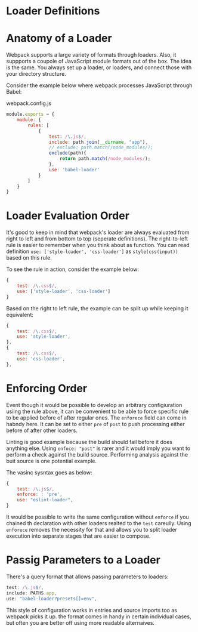 # Loader Definitions

# Anatomy of a Loader
Webpack supports a large variety of formats through loaders. Also, it suppports a coupole of JavaScript module formats out of the box. The idea is the same. You always set up a loader, or loaders, and connect those with your directory structure.

Consider the example below where webpack processes JavaScript through Babel:

webpack.config.js
```js
module.exports = {
    module: {
        rules: [
            {
                test: /\.js$/,
                include: path.join(__dirname, "app"),
                // exclude: path.match(/node_modules/);
                exclude(path){
                    return path.match(/node_modules/);
                },
                use: 'babel-loader'
            }
        ]
    }
}

```

# Loader Evaluation Order
It's good to keep in mind that webpack's loader are always evaluated from right to left and from bottom to top (seperate definitions). The right-to-left rule is easier to remember when you think about as function. You can read definition `use: ['style-loader', 'css-loader']` as `style(css(input))` based on this rule.

To see the rule in action, consider the example below:
```js
{
    test: /\.css$/,
    use: ['style-loader', 'css-loader']
}
```

Based on the right to left rule, the example can be split up while keeping it equivalent:
```js
{
    test: /\.css$/,
    use: 'style-loader',
},
{
    test: /\.css$/,
    use: 'css-loader',
},
```

# Enforcing Order
Event though it would be possible to develop an arbitrary configiuration usiing the rule above, it can be convenient to be able to force specific rule to be applied before of after regular ones. The `enforece` field can come in habndy here. It can be set to either `pre` of `post` to push processing either before of after other loaders.

Linting is good example because the build should fail before it does anything else. Using `enfoce: "post"` is rarer and it would imply you want to perform a check against the build source. Performing analysis against the buit source is one potential example. 

The vasinc sysntax goes as below:

```js
{
    test: /\.js$/,
    enforce: : 'pre',
    use: "eslint-loader",   
}

```

It would be possible to write the same configuration without `enforce` if you chained th declaration with other loaders realted to the `test` careully. Using `enforece` removes the necessity for that and allows you to split loader execution into separate stages that are easier to compose. 

# Passig Parameters to a Loader
There's a query format that allows passing parameters to loaders:

```js
test: /\.js$/,
include: PATHS.app,
use: "babel-loader?presets[]=env",
```

This style of configuration works in entries and source imports too as webpack picks it up. the format comes in handy in certain individual cases, but often you are better off using more readable alternaives.


